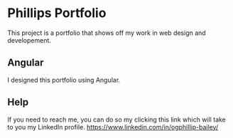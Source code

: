 # Phillips Portfolio

This project is a portfolio that shows off my work in web design and developement.

## Angular
I designed this portfolio using Angular.

## Help

If you need to reach me, you can do so my clicking this link which will take to you my LinkedIn profile. https://www.linkedin.com/in/ogphillip-bailey/
